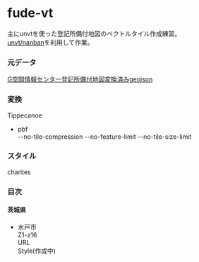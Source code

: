 # fude-vt

主にunvtを使った登記所備付地図のベクトルタイル作成練習。  
[unvt/nanban](https://github.com/unvt/nanban)を利用して作業。  
 
### 元データ  
[G空間情報センター登記所備付地図変換済みgeojson](https://front.geospatial.jp/moj-chizu-shp-download/)

### 変換  
Tippecanoe  
- pbf  
--no-tile-compression --no-feature-limit --no-tile-size-limit  

### スタイル
charites

### 目次  
#### 茨城県
- 水戸市  
Z1-z16  
URL  
Style(作成中)


